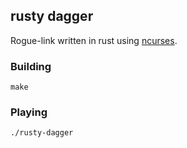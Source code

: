 rusty dagger
------------
Rogue-link written in rust using [ncurses](https://github.com/jeaye/ncurses-rs).


### Building

```
make
```

### Playing

```
./rusty-dagger
```
